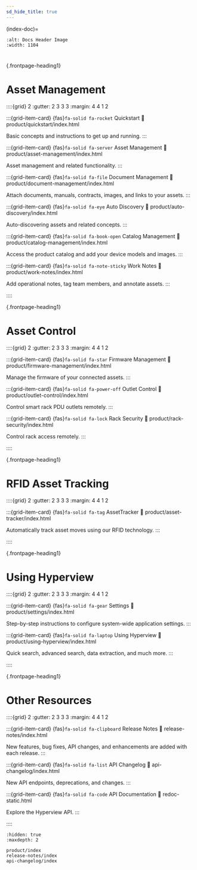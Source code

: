 ```yaml
---
sd_hide_title: true
---
```


(index-doc)=

```{image} ../_static/docs_header.jpg
:alt: Docs Header Image
:width: 1104
```
#


{.frontpage-heading1}
# Asset Management

::::{grid} 2
:gutter: 2 3 3 3
:margin: 4 4 1 2


:::{grid-item-card} {fas}`fa-solid fa-rocket` Quickstart
:link: product/quickstart/index.html

Basic concepts and instructions to get up and running.
:::

:::{grid-item-card} {fas}`fa-solid fa-server` Asset Management
:link: product/asset-management/index.html

Asset management and related functionality.
:::

:::{grid-item-card} {fas}`fa-solid fa-file` Document Management
:link: product/document-management/index.html

Attach documents, manuals, contracts, images, and links to your assets.
:::

:::{grid-item-card} {fas}`fa-solid fa-eye` Auto Discovery
:link: product/auto-discovery/index.html

Auto-discovering assets and related concepts.
:::

:::{grid-item-card} {fas}`fa-solid fa-book-open` Catalog Management
:link: product/catalog-management/index.html

Access the product catalog and add your device models and images.
:::

:::{grid-item-card} {fas}`fa-solid fa-note-sticky` Work Notes
:link: product/work-notes/index.html

Add operational notes, tag team members, and annotate assets.
:::

::::


{.frontpage-heading1}
# Asset Control

::::{grid} 2
:gutter: 2 3 3 3
:margin: 4 4 1 2

:::{grid-item-card} {fas}`fa-solid fa-star` Firmware Management
:link: product/firmware-management/index.html

Manage the firmware of your connected assets.
:::

:::{grid-item-card} {fas}`fa-solid fa-power-off` Outlet Control
:link: product/outlet-control/index.html

Control smart rack PDU outlets remotely.
:::

:::{grid-item-card} {fas}`fa-solid fa-lock` Rack Security
:link: product/rack-security/index.html

Control rack access remotely.
:::

::::


{.frontpage-heading1}
# RFID Asset Tracking

::::{grid} 2
:gutter: 2 3 3 3
:margin: 4 4 1 2

:::{grid-item-card} {fas}`fa-solid fa-tag` AssetTracker
:link: product/asset-tracker/index.html

Automatically track asset moves using our RFID technology.
:::

::::


{.frontpage-heading1}
# Using Hyperview

::::{grid} 2
:gutter: 2 3 3 3
:margin: 4 4 1 2

:::{grid-item-card} {fas}`fa-solid fa-gear` Settings
:link: product/settings/index.html

Step-by-step instructions to configure system-wide application settings.
:::

:::{grid-item-card} {fas}`fa-solid fa-laptop` Using Hyperview
:link: product/using-hyperview/index.html

Quick search, advanced search, data extraction, and much more.
:::

::::


{.frontpage-heading1}
# Other Resources

::::{grid} 2
:gutter: 2 3 3 3
:margin: 4 4 1 2

:::{grid-item-card} {fas}`fa-solid fa-clipboard` Release Notes
:link: release-notes/index.html

New features, bug fixes, API changes, and enhancements are added with each release.
:::

:::{grid-item-card} {fas}`fa-solid fa-list` API Changelog
:link: api-changelog/index.html

New API endpoints, deprecations, and changes.
:::

:::{grid-item-card} {fas}`fa-solid fa-code` API Documentation
:link: redoc-static.html

Explore the Hyperview API.
:::

::::


```{toctree}
:hidden: true
:maxdepth: 2

product/index
release-notes/index
api-changelog/index
```
